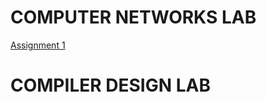 # COMPUTER NETWORKS LAB
[Assignment 1](https://uemeduin-my.sharepoint.com/:b:/g/personal/sagnik_chatterjee2021_uem_edu_in/EcS36zrCDVVJlbKLHInbRlUBV-DL2LoqXH3mEzeCQJmTVQ?e=bTPaQV)

# COMPILER DESIGN LAB
